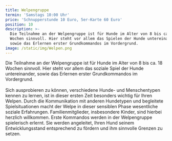```yaml
---
title: Welpengruppe
termin: 'Samstags 10:00 Uhr'
price: 'Schnupperstunde 10 Euro, 5er-Karte 60 Euro'
position: 10
description: >-
  Die Teilnahme an der Welpengruppe ist für Hunde im Alter von 8 bis ca. 18
  Wochen sinnvoll. Hier steht vor allem das Spielen der Hunde untereinander,
  sowie das Erlernen erster Grundkommandos im Vordergrund. 
image: /static/img/Welpen.png
---
```

Die Teilnahme an der Welpengruppe ist für Hunde im Alter von 8 bis ca. 18 Wochen sinnvoll. Hier steht vor allem das soziale Spiel der Hunde untereinander, sowie das Erlernen erster Grundkommandos im Vordergrund. \
\
Sich ausprobieren zu können, verschiedene Hunde- und Menschentypen kennen zu lernen, ist in dieser ersten Zeit besonders wichtig für Ihren Welpen. Durch die Kommunikation mit anderen Hundetypen und begleitete Spielsituationen macht der Welpe in dieser sensiblen Phase wesentliche soziale Erfahrungen. Familienmitglieder, insbesondere Kinder, sind hierbei herzlich willkommen. Erste Kommandos werden in der Welpengruppe spielerisch erlernt. Sie werden angeleitet, Ihren Hund seinem Entwicklungsstand entsprechend zu fördern und ihm sinnvolle Grenzen zu setzen.
